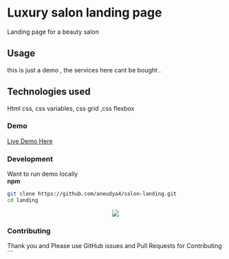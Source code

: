 # Luxury salon landing page

Landing page for a beauty salon

<h2> Usage </h2>
<p>this is just a demo , the services here cant be bought .</p>

<h2> Technologies used  </h2>
<p> Html css, css variables, css grid ,css flexbox </p>

<h3> Demo </h3>
<p> <a href='https://aneudya4.github.io/salon-landing//'>Live Demo Here</a></p>

### Development

Want to run demo locally <br/>
**npm**

```bash
git clone https://github.com/aneudya4/salon-landing.git
cd landing


```

<div align="center">
    <img src="./build/images/fullpageluxury.png"</img>
</div>

 <h3>Contributing </h3>
Thank you and Please use GitHub issues and Pull Requests for Contributing
```
